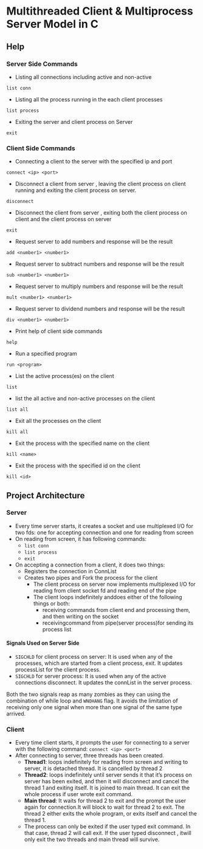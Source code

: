 # Multithreaded Client & Multiprocess Server Model in C

## Help 
### Server Side Commands

* Listing all connections including active and non-active
```
list conn
```

* Listing all the process running in the each client processes
```
list process
```

* Exiting the server and client process on Server
```
exit
```

### Client Side Commands

* Connecting a client to the server with the specified ip and port
```
connect <ip> <port>
```
* Disconnect a client from server , leaving the client process on client running and exiting the client process on server.
```
disconnect
```

* Disconnect the client from server , exiting both the client process on client and the client process on server
```
exit
```
* Request server to add numbers and response will be the result
```
add <number1> <number1>
```
* Request server to subtract numbers and response will be the result
```
sub <number1> <number1>
```
* Request server to multiply numbers and response will be the result
```
mult <number1> <number1>
```
* Request server to dividend numbers and response will be the result
```
div <number1> <number1>
```
* Print help of client side commands
```
help
```
* Run a specified program
```
run <program>
```
* List the active process(es) on the client
```
list
```
* list the all active and non-active processes on the client
```
list all
```
* Exit all the processes on the client
```
kill all
```
* Exit the process with the specified name on the client
```
kill <name>
```
* Exit the process with the specified id on the client
```
kill <id>
```

## Project Architecture
### Server
- Every time server starts, it creates a socket and use multiplexed I/O for two fds: one for accepting connection and one for reading from screen
- On reading from screen, it has following commands:
  - ```list conn```
  - ```list process```
  - ```exit```
- On accepting a connection from a client, it does two things:
  - Registers the connection in ConnList
  - Creates two pipes and Fork the process for the client
    - The client process on server now implements multiplexed I/O for reading from client socket fd and reading end of the pipe
    - The client loops indefinitely anddoes either of the following things or both:
        - receiving commands from client end and processing them, and then writing on the socket
        - receivingcommand from pipe(server process)for sending its process list
 
#### Signals Used on Server Side
- ```SIGCHLD``` for client process on server: It is used when any of the processes, which are started from a client process, exit. It updates processList for the client process.
- ```SIGCHLD``` for server process:  It is used when any of the active connections disconnect. It updates the connList in the server process. 

Both the two signals reap as many zombies as they can using the combination of while loop and ```WNOHANG``` flag. It avoids the limitation of receiving only one signal when more than one signal of the same type arrived.


### Client
- Every time client starts, it prompts the user for connecting to a server with the following command:
```connect <ip> <port>```
- After connecting to server, three threads has been created.
  - **Thread1**: loops indefinitely for reading from screen and writing to server, it is detached thread. It is cancelled by thread 2
  - **Thread2**: loops indefinitely until server sends it that it’s process on server has been exited, and then it will disconnect and cancel the thread 1 and exiting itself. It is joined to main thread. It can exit the whole process if user wrote exit command.
  - **Main thread**: It waits for thread 2 to exit and the prompt the user again for connection.It will block to wait for thread 2 to exit. The thread 2 either exits the whole program, or exits itself and cancel the thread 1.
  - The process can only be exited if the user typed exit command. In that case, thread 2 will call exit. If the user typed disconnect , itwill only exit the two threads and main thread will survive.
  
  
